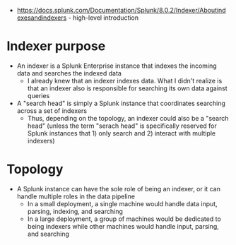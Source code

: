 - https://docs.splunk.com/Documentation/Splunk/8.0.2/Indexer/Aboutindexesandindexers - high-level introduction
# Indexer purpose
- An indexer is a Splunk Enterprise instance that indexes the incoming data and searches the indexed data
    - I already knew that an indexer indexes data. What I didn't realize is that an indexer also is responsible for searching its own data against
      queries
- A "search head" is simply a Splunk instance that coordinates searching across a set of indexers
    - Thus, depending on the topology, an indexer could also be a "search head" (unless the term "serach head" is specifically reserved for Splunk
      instances that 1) only search and 2) interact with multiple indexers)
# Topology
- A Splunk instance can have the sole role of being an indexer, or it can handle multiple roles in the data pipeline
    - In a small deployment, a single machine would handle data input, parsing, indexing, and searching
    - In a large deployment, a group of machines would be dedicated to being indexers while other machines would handle input, parsing, and searching
